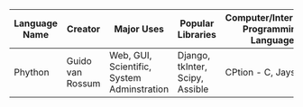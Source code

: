 | Language Name | Creator | Major Uses | Popular Libraries | Computer/Interpreter Programming Language | Jobs and Salaries |
| ------------ | ------- | ---------- | ----------------- | ----------------------------------------- | ----------------- |
| Phython | Guido van Rossum | Web, GUI, Scientific, System Adminstration | Django, tkInter, Scipy, Assible | CPtion - C, Jayson
